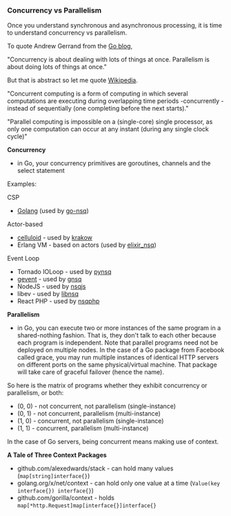<script>
  (function(i,s,o,g,r,a,m){i['GoogleAnalyticsObject']=r;i[r]=i[r]||function(){
  (i[r].q=i[r].q||[]).push(arguments)},i[r].l=1*new Date();a=s.createElement(o),
  m=s.getElementsByTagName(o)[0];a.async=1;a.src=g;m.parentNode.insertBefore(a,m)
  })(window,document,'script','//www.google-analytics.com/analytics.js','ga');

  ga('create', 'UA-71257746-1', 'auto');
  ga('send', 'pageview');

</script>

### Concurrency vs Parallelism

Once you understand synchronous and asynchronous processing, it is time to understand concurrency vs parallelism.

To quote Andrew Gerrand from the [Go blog](http://blog.golang.org/concurrency-is-not-parallelism),

"Concurrency is about dealing with lots of things at once. Parallelism is about doing lots of things at once."

But that is abstract so let me quote [Wikipedia](https://en.wikipedia.org/wiki/Concurrent_computation).

"Concurrent computing is a form of computing in which several computations are executing during overlapping time periods -concurrently - instead of sequentially (one completing before the next starts)."

"Parallel computing is impossible on a (single-core) single processor, as only one computation can occur at any instant (during any single clock cycle)"

**Concurrency**

- in Go, your concurrency primitives are goroutines, channels and the select statement

Examples:

CSP

- [Golang](https://golang.org/doc/faq#csp) (used by [go-nsq](https://github.com/nsqio/go-nsq))

Actor-based

- [celluloid](https://github.com/celluloid/celluloid) - used by [krakow](https://github.com/chrisroberts/krakow)
- Erlang VM - based on actors (used by [elixir_nsq](https://github.com/wistia/elixir_nsq))

Event Loop

- Tornado IOLoop - used by [pynsq](https://github.com/nsqio/pynsq)
- [gevent](http://www.gevent.org) - used by [gnsq](https://github.com/wtolson/gnsq)
- NodeJS - used by [nsqjs](https://github.com/dudleycarr/nsqjs)
- libev - used by [libnsq](https://github.com/nsqio/libnsq)
- React PHP - used by [nsqphp](https://github.com/davegardnerisme/nsqphp)


**Parallelism**

- in Go, you can execute two or more instances of the same program in a shared-nothing fashion. That is, they don't talk to each other because each program is independent. Note that parallel programs need not be deployed on multiple nodes. In the case of a Go package from Facebook called grace, you may run multiple instances of identical HTTP servers on different ports on the same physical/virtual machine. That package will take care of graceful failover (hence the name).

So here is the matrix of programs whether they exhibit concurrency or parallelism, or both:

- (0, 0) - not concurrent, not parallelism (single-instance)
- (0, 1) - not concurrent, parallelism (multi-instance)
- (1, 0) - concurrent, not parallelism (single-instance)
- (1, 1) - concurrent, parallelism (multi-instance)

In the case of Go servers, being concurrent means making use of context.

**A Tale of Three Context Packages**

- github.com/alexedwards/stack - can hold many values (```map[string]interface{}```)
- golang.org/x/net/context - can hold only one value at a time (```Value(key interface{}) interface{}```)
- github.com/gorilla/context - holds ```map[*http.Request]map[interface{}]interface{}```
